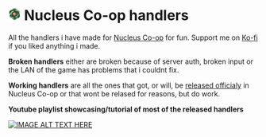 # <img src="nucleus.png" alt="drawing" width="25" height="25"/>  Nucleus Co-op handlers
All the handlers i have made for [Nucleus Co-op](https://nucleus-coop.github.io/) for fun. Support me on [Ko-fi](https://ko-fi.com/birden_) if you liked anything i made.

**Broken handlers** either are broken because of server auth, broken input or the LAN of the game has problems that i couldnt fix.

**Working handlers** are all the ones that got, or will, be [released officialy](https://hub.splitscreen.me/user/rRycxSn253ZCjQy5C) in Nucleus Co-op or that wont be relased for reasons, but do work.

**Youtube playlist showcasing/tutorial of most of the released handlers**

[![IMAGE ALT TEXT HERE](https://img.youtube.com/vi/4d33wK-omUs/0.jpg)](https://www.youtube.com/watch?v=4d33wK-omUs)